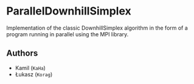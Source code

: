 # ParallelDownhillSimplex

Implementation of the classic DownhillSimplex algorithm in the form of a program running in parallel using the MPI library.

## Authors

+ Kamil (`KaHa`)
+ Łukasz (`Korag`)

